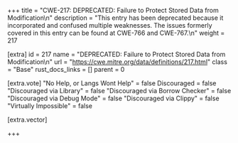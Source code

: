 +++
title = "CWE-217: DEPRECATED: Failure to Protect Stored Data from Modification\n"
description = "This entry has been deprecated because it incorporated and confused multiple weaknesses. The issues formerly covered in this entry can be found at CWE-766 and CWE-767.\n"
weight = 217

[extra]
id = 217
name = "DEPRECATED: Failure to Protect Stored Data from Modification\n"
url = "https://cwe.mitre.org/data/definitions/217.html"
class = "Base"
rust_docs_links = []
parent = 0

[extra.vote]
"No Help, or Langs Wont Help" = false
Discouraged = false
"Discouraged via Library" = false
"Discouraged via Borrow Checker" = false
"Discouraged via Debug Mode" = false
"Discouraged via Clippy" = false
"Virtually Impossible" = false

[extra.vector]

+++